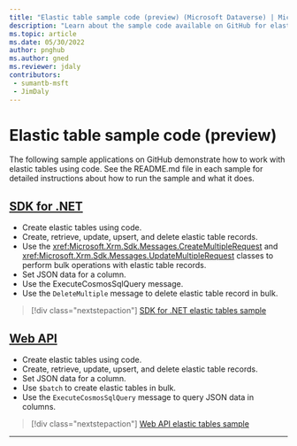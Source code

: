 ```yaml
---
title: "Elastic table sample code (preview) (Microsoft Dataverse) | Microsoft Docs" # Intent and product brand in a unique string of 43-59 chars including spaces
description: "Learn about the sample code available on GitHub for elastic table operations and the ExecuteCosmosSqlQuery message." # 115-145 characters including spaces. This abstract displays in the search result.
ms.topic: article
ms.date: 05/30/2022
author: pnghub
ms.author: gned
ms.reviewer: jdaly
contributors:
 - sumantb-msft
 - JimDaly
---
```

# Elastic table sample code (preview)

The following sample applications on GitHub demonstrate how to work with elastic tables using code. See the README.md file in each sample for detailed instructions about how to run the sample and what it does.

## [SDK for .NET](#tab/sdk)

- Create elastic tables using code.
- Create, retrieve, update, upsert, and delete elastic table records.
- Use the <xref:Microsoft.Xrm.Sdk.Messages.CreateMultipleRequest> and <xref:Microsoft.Xrm.Sdk.Messages.UpdateMultipleRequest> classes to perform bulk operations with elastic table records.
- Set JSON data for a column.
- Use the ExecuteCosmosSqlQuery message.
- Use the `DeleteMultiple` message to delete elastic table record in bulk.

> [!div class="nextstepaction"]
> [SDK for .NET elastic tables sample](https://github.com/microsoft/PowerApps-Samples/blob/master/dataverse/orgsvc/C%23-NETCore/ElasticTableOperations/README.md)



## [Web API](#tab/webapi)

- Create elastic tables using code.
- Create, retrieve, update, upsert, and delete elastic table records.
- Set JSON data for a column.
- Use `$batch` to create elastic tables in bulk.
- Use the `ExecuteCosmosSqlQuery` message to query JSON data in columns.


> [!div class="nextstepaction"]
> [Web API elastic tables sample](https://github.com/microsoft/PowerApps-Samples/blob/master/dataverse/webapi/C%23-NETx/ElasticTableOperations/README.md)

---